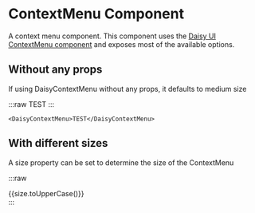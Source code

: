 <script setup lang="ts">
import {DaisyContextMenu, DaisyTab, DaisyTabs} from 'daisy-vue'
import {sizes} from 'daisy-vue/globals'
</script>

# ContextMenu Component 

A context menu component. This component
uses the [Daisy UI ContextMenu component](https://daisyui.com/components/context-menu/) 
and exposes most of the available options.

## Without any props

If using DaisyContextMenu without any props, it defaults to medium size

<DaisyTabs>
<DaisyTab title="Preview">

:::raw
<DaisyContextMenu>TEST</DaisyContextMenu>
:::

</DaisyTab>
<DaisyTab title="Code">

```vue
<DaisyContextMenu>TEST</DaisyContextMenu>
```

</DaisyTab>
</DaisyTabs>

## With different sizes

A size property can be set to determine the size of the ContextMenu

<DaisyTabs>
<DaisyTab title="Preview">

:::raw

<div class="grid grid-cols-5 gap-4">
<DaisyContextMenu v-for="size in sizes" :key="size" :size="size">{{size.toUpperCase()}}</DaisyContextMenu>
</div>
:::

</DaisyTab>
<DaisyTab title="Code">

<template v-for="size in sizes" :key="size">

```vue-vue
<DaisyContextMenu size="{{size}}">{{size.toUpperCase()}}</DaisyContextMenu>
```

</template>

</DaisyTab>
</DaisyTabs>

